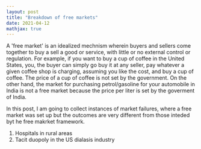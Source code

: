 ```yaml
---
layout: post
title: "Breakdown of free markets"
date: 2021-04-12
mathjax: true
---
```


A 'free market' is an idealized mechnism wherein buyers and sellers come together to buy a sell a good or service, with little or no external control or regulation. For example, if you want to buy a cup of coffee in the United States, you, the buyer can simply go buy it at any seller, pay whatever a given coffee shop is charging, assuming you like the cost, and buy a cup of coffee. The price of a cup of coffee is not set by the government. On the other hand, the market for purchasing petrol/gasoline for your automobile in India is not a free market because the price per liter is set by the goverment of India.  

In this post, I am going to collect instances of market failures, where a free market was set up but the outcomes are very different from those inteded byt he free makrket framework. 

1. Hospitals in rural areas
2. Tacit duopoly in the US dialasis industry 

